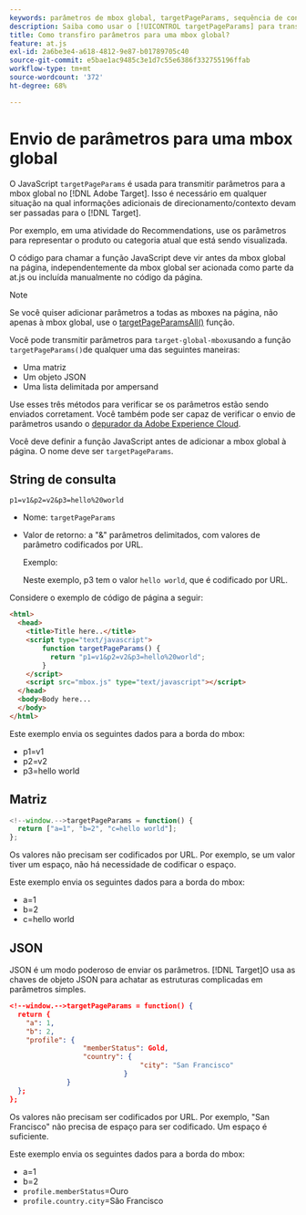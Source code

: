 ```yaml
---
keywords: parâmetros de mbox global, targetPageParams, sequência de consulta, matriz, json, dtm
description: Saiba como usar o [!UICONTROL targetPageParams] para transmitir informações adicionais de direcionamento ou contexto para o [!DNL Adobe Target] mbox global.
title: Como transfiro parâmetros para uma mbox global?
feature: at.js
exl-id: 2a6be3e4-a618-4812-9e87-b01789705c40
source-git-commit: e5bae1ac9485c3e1d7c55e6386f332755196ffab
workflow-type: tm+mt
source-wordcount: '372'
ht-degree: 68%

---
```


# Envio de parâmetros para uma mbox global

O JavaScript `targetPageParams` é usada para transmitir parâmetros para a mbox global no [!DNL Adobe Target]. Isso é necessário em qualquer situação na qual informações adicionais de direcionamento/contexto devam ser passadas para o [!DNL Target].

Por exemplo, em uma atividade do Recommendations, use os parâmetros para representar o produto ou categoria atual que está sendo visualizada.

O código para chamar a função JavaScript deve vir antes da mbox global na página, independentemente da mbox global ser acionada como parte da at.js ou incluída manualmente no código da página.

>[!NOTE]
>
>Se você quiser adicionar parâmetros a todas as mboxes na página, não apenas à mbox global, use o [targetPageParamsAll()](/help/dev/implement/client-side/atjs/atjs-functions/targetpageparamsall.md) função.

Você pode transmitir parâmetros para `target-global-mbox`usando a função `targetPageParams()`de qualquer uma das seguintes maneiras:

* Uma matriz
* Um objeto JSON
* Uma lista delimitada por ampersand

Use esses três métodos para verificar se os parâmetros estão sendo enviados corretament. Você também pode ser capaz de verificar o envio de parâmetros usando o [depurador da Adobe Experience Cloud](https://experienceleague.adobe.com/docs/debugger/using/experience-cloud-debugger.html).

Você deve definir a função JavaScript antes de adicionar a mbox global à página. O nome deve ser `targetPageParams`.

## String de consulta

```
p1=v1&p2=v2&p3=hello%20world
```

* Nome: `targetPageParams`
* Valor de retorno: a &quot;&amp;&quot; parâmetros delimitados, com valores de parâmetro codificados por URL.

  Exemplo:

  Neste exemplo, p3 tem o valor `hello world`, que é codificado por URL.

Considere o exemplo de código de página a seguir:

```html {line-numbers="true"}
<html> 
  <head> 
    <title>Title here..</title> 
    <script type="text/javascript"> 
        function targetPageParams() { 
          return "p1=v1&p2=v2&p3=hello%20world";
        } 
    </script> 
    <script src="mbox.js" type="text/javascript"></script> 
  </head> 
  <body>Body here... 
  </body> 
</html>
```

Este exemplo envia os seguintes dados para a borda do mbox:

* p1=v1
* p2=v2
* p3=hello world

## Matriz

```javascript {line-numbers="true"}
<!--window.-->targetPageParams = function() { 
  return ["a=1", "b=2", "c=hello world"]; 
}; 
```

Os valores não precisam ser codificados por URL. Por exemplo, se um valor tiver um espaço, não há necessidade de codificar o espaço.

Este exemplo envia os seguintes dados para a borda do mbox:

* a=1
* b=2
* c=hello world

## JSON

JSON é um modo poderoso de enviar os parâmetros. [!DNL Target]O usa as chaves de objeto JSON para achatar as estruturas complicadas em parâmetros simples.

```json {line-numbers="true"}
<!--window.-->targetPageParams = function() { 
  return { 
    "a": 1, 
    "b": 2, 
    "profile": { 
                  "memberStatus": Gold, 
                  "country": { 
                                "city": "San Francisco" 
                            } 
              } 
  }; 
}; 
```

Os valores não precisam ser codificados por URL. Por exemplo, &quot;San Francisco&quot; não precisa de espaço para ser codificado. Um espaço é suficiente.

Este exemplo envia os seguintes dados para a borda do mbox:

* a=1
* b=2
* `profile.memberStatus`=Ouro
* `profile.country.city`=São Francisco
